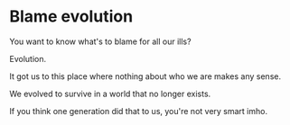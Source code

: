 # Blame evolution
You want to know what's to blame for all our ills? 

Evolution. 

It got us to this place where nothing about who we are makes any sense. 

We evolved to survive in a world that no longer exists.

If you think one generation did that to us, you're not very smart imho.

